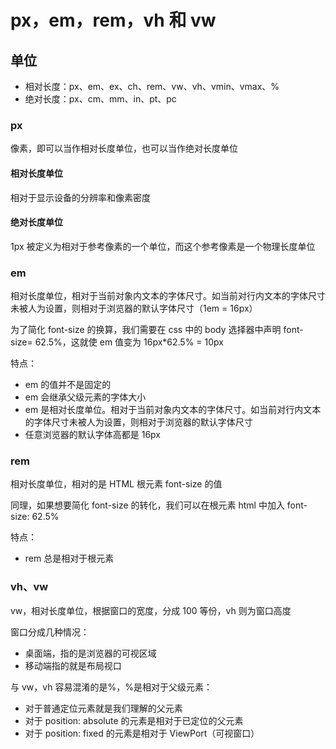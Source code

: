 # px，em，rem，vh 和 vw

## 单位

- 相对长度：px、em、ex、ch、rem、vw、vh、vmin、vmax、%
- 绝对长度：px、cm、mm、in、pt、pc

### px

像素，即可以当作相对长度单位，也可以当作绝对长度单位

#### 相对长度单位

相对于显示设备的分辨率和像素密度

#### 绝对长度单位

1px 被定义为相对于参考像素的一个单位，而这个参考像素是一个物理长度单位

### em

相对长度单位，相对于当前对象内文本的字体尺寸。如当前对行内文本的字体尺寸未被人为设置，则相对于浏览器的默认字体尺寸（1em = 16px）

为了简化 font-size 的换算，我们需要在 css 中的 body 选择器中声明 font-size= 62.5%，这就使 em 值变为 16px\*62.5% = 10px

特点：

- em 的值并不是固定的
- em 会继承父级元素的字体大小
- em 是相对长度单位。相对于当前对象内文本的字体尺寸。如当前对行内文本的字体尺寸未被人为设置，则相对于浏览器的默认字体尺寸
- 任意浏览器的默认字体高都是 16px

### rem

相对长度单位，相对的是 HTML 根元素 font-size 的值

同理，如果想要简化 font-size 的转化，我们可以在根元素 html 中加入 font-size: 62.5%

特点：

- rem 总是相对于根元素

### vh、vw

vw，相对长度单位，根据窗口的宽度，分成 100 等份，vh 则为窗口高度

窗口分成几种情况：

- 桌面端，指的是浏览器的可视区域
- 移动端指的就是布局视口

与 vw，vh 容易混淆的是%，%是相对于父级元素：

- 对于普通定位元素就是我们理解的父元素
- 对于 position: absolute 的元素是相对于已定位的父元素
- 对于 position: fixed 的元素是相对于 ViewPort（可视窗口）
